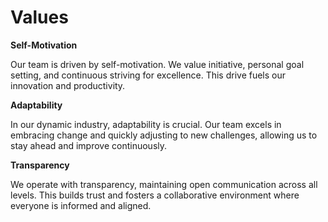 # Values

**Self-Motivation**

Our team is driven by self-motivation. We value initiative, personal goal setting, and continuous striving for excellence. This drive fuels our innovation and productivity.

**Adaptability**

In our dynamic industry, adaptability is crucial. Our team excels in embracing change and quickly adjusting to new challenges, allowing us to stay ahead and improve continuously.

**Transparency**

We operate with transparency, maintaining open communication across all levels. This builds trust and fosters a collaborative environment where everyone is informed and aligned.
